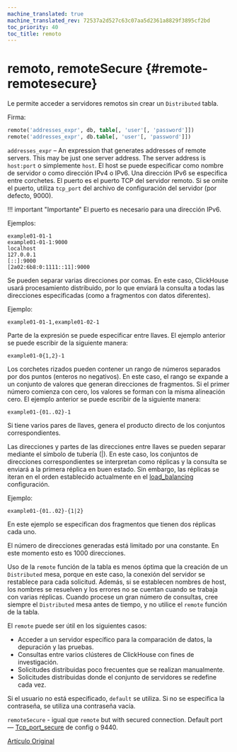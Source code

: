 ```yaml
---
machine_translated: true
machine_translated_rev: 72537a2d527c63c07aa5d2361a8829f3895cf2bd
toc_priority: 40
toc_title: remoto
---
```


# remoto, remoteSecure {#remote-remotesecure}

Le permite acceder a servidores remotos sin crear un `Distributed` tabla.

Firma:

``` sql
remote('addresses_expr', db, table[, 'user'[, 'password']])
remote('addresses_expr', db.table[, 'user'[, 'password']])
```

`addresses_expr` – An expression that generates addresses of remote servers. This may be just one server address. The server address is `host:port` o simplemente `host`. El host se puede especificar como nombre de servidor o como dirección IPv4 o IPv6. Una dirección IPv6 se especifica entre corchetes. El puerto es el puerto TCP del servidor remoto. Si se omite el puerto, utiliza `tcp_port` del archivo de configuración del servidor (por defecto, 9000).

!!! important "Importante"
    El puerto es necesario para una dirección IPv6.

Ejemplos:

``` text
example01-01-1
example01-01-1:9000
localhost
127.0.0.1
[::]:9000
[2a02:6b8:0:1111::11]:9000
```

Se pueden separar varias direcciones por comas. En este caso, ClickHouse usará procesamiento distribuido, por lo que enviará la consulta a todas las direcciones especificadas (como a fragmentos con datos diferentes).

Ejemplo:

``` text
example01-01-1,example01-02-1
```

Parte de la expresión se puede especificar entre llaves. El ejemplo anterior se puede escribir de la siguiente manera:

``` text
example01-0{1,2}-1
```

Los corchetes rizados pueden contener un rango de números separados por dos puntos (enteros no negativos). En este caso, el rango se expande a un conjunto de valores que generan direcciones de fragmentos. Si el primer número comienza con cero, los valores se forman con la misma alineación cero. El ejemplo anterior se puede escribir de la siguiente manera:

``` text
example01-{01..02}-1
```

Si tiene varios pares de llaves, genera el producto directo de los conjuntos correspondientes.

Las direcciones y partes de las direcciones entre llaves se pueden separar mediante el símbolo de tubería (\|). En este caso, los conjuntos de direcciones correspondientes se interpretan como réplicas y la consulta se enviará a la primera réplica en buen estado. Sin embargo, las réplicas se iteran en el orden establecido actualmente en el [load\_balancing](../../operations/settings/settings.md) configuración.

Ejemplo:

``` text
example01-{01..02}-{1|2}
```

En este ejemplo se especifican dos fragmentos que tienen dos réplicas cada uno.

El número de direcciones generadas está limitado por una constante. En este momento esto es 1000 direcciones.

Uso de la `remote` función de la tabla es menos óptima que la creación de un `Distributed` mesa, porque en este caso, la conexión del servidor se restablece para cada solicitud. Además, si se establecen nombres de host, los nombres se resuelven y los errores no se cuentan cuando se trabaja con varias réplicas. Cuando procese un gran número de consultas, cree siempre el `Distributed` mesa antes de tiempo, y no utilice el `remote` función de la tabla.

El `remote` puede ser útil en los siguientes casos:

-   Acceder a un servidor específico para la comparación de datos, la depuración y las pruebas.
-   Consultas entre varios clústeres de ClickHouse con fines de investigación.
-   Solicitudes distribuidas poco frecuentes que se realizan manualmente.
-   Solicitudes distribuidas donde el conjunto de servidores se redefine cada vez.

Si el usuario no está especificado, `default` se utiliza.
Si no se especifica la contraseña, se utiliza una contraseña vacía.

`remoteSecure` - igual que `remote` but with secured connection. Default port — [Tcp\_port\_secure](../../operations/server-configuration-parameters/settings.md#server_configuration_parameters-tcp_port_secure) de config o 9440.

[Artículo Original](https://clickhouse.tech/docs/en/query_language/table_functions/remote/) <!--hide-->

